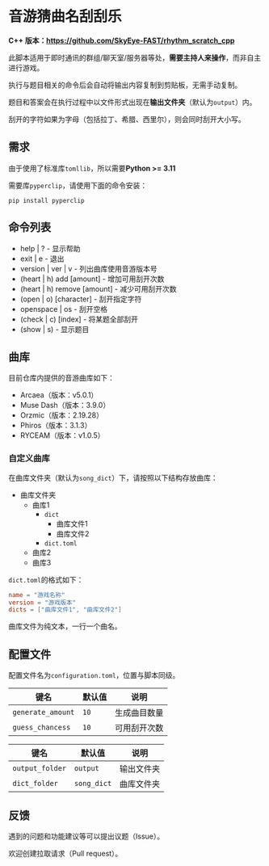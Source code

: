 # 音游猜曲名刮刮乐

**C++ 版本：<https://github.com/SkyEye-FAST/rhythm_scratch_cpp>**

此脚本适用于即时通讯的群组/聊天室/服务器等处，**需要主持人来操作**，而非自主进行游戏。

执行与题目相关的命令后会自动将输出内容复制到剪贴板，无需手动复制。

题目和答案会在执行过程中以文件形式出现在**输出文件夹**（默认为`output`）内。

刮开的字符如果为字母（包括拉丁、希腊、西里尔），则会同时刮开大小写。

## 需求

由于使用了标准库`tomllib`，所以需要**Python >= 3.11**

需要库`pyperclip`，请使用下面的命令安装：

``` shell
pip install pyperclip
```

## 命令列表

- help | ? - 显示帮助
- exit | e - 退出
- version | ver | v - 列出曲库使用音游版本号
- (heart | h) add [amount] - 增加可用刮开次数
- (heart | h) remove [amount] - 减少可用刮开次数
- (open | o) [character] - 刮开指定字符
- openspace | os - 刮开空格
- (check | c) [index] - 将某题全部刮开
- (show | s) - 显示题目

## 曲库

目前仓库内提供的音游曲库如下：

- Arcaea（版本：v5.0.1）
- Muse Dash（版本：3.9.0）
- Orzmic（版本：2.19.28）
- Phiros（版本：3.1.3）
- RYCEAM（版本：v1.0.5）

### 自定义曲库

在曲库文件夹（默认为`song_dict`）下，请按照以下结构存放曲库：

- 曲库文件夹
  - 曲库1
    - `dict`
      - 曲库文件1
      - 曲库文件2
    - `dict.toml`
  - 曲库2
  - 曲库3

`dict.toml`的格式如下：

``` toml
name = "游戏名称"
version = "游戏版本"
dicts = ["曲库文件1", "曲库文件2"]
```

曲库文件为纯文本，一行一个曲名。

## 配置文件

配置文件名为`configuration.toml`，位置与脚本同级。

| 键名              | 默认值 | 说明         |
|-------------------|--------|--------------|
| `generate_amount` | `10`   | 生成曲目数量 |
| `guess_chancess`  | `10`   | 可用刮开次数 |

| 键名            | 默认值      | 说明       |
|-----------------|-------------|------------|
| `output_folder` | `output`    | 输出文件夹 |
| `dict_folder`   | `song_dict` | 曲库文件夹 |

## 反馈

遇到的问题和功能建议等可以提出议题（Issue）。

欢迎创建拉取请求（Pull request）。
